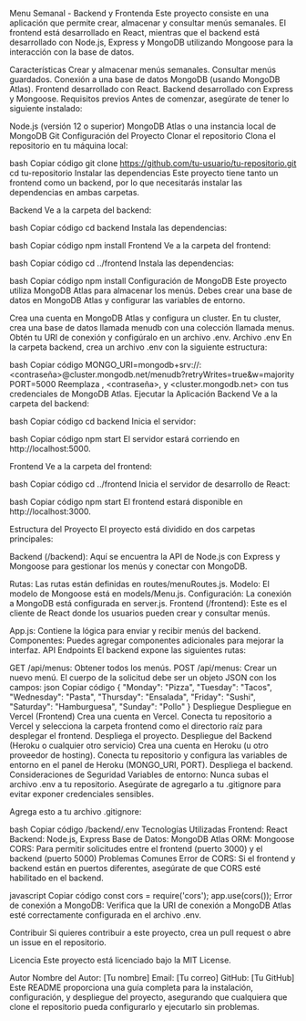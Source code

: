 Menu Semanal - Backend y Frontenda
Este proyecto consiste en una aplicación que permite crear, almacenar y consultar menús semanales. El frontend está desarrollado en React, mientras que el backend está desarrollado con Node.js, Express y MongoDB utilizando Mongoose para la interacción con la base de datos.

Características
Crear y almacenar menús semanales.
Consultar menús guardados.
Conexión a una base de datos MongoDB (usando MongoDB Atlas).
Frontend desarrollado con React.
Backend desarrollado con Express y Mongoose.
Requisitos previos
Antes de comenzar, asegúrate de tener lo siguiente instalado:

Node.js (versión 12 o superior)
MongoDB Atlas o una instancia local de MongoDB
Git
Configuración del Proyecto
Clonar el repositorio
Clona el repositorio en tu máquina local:

bash
Copiar código
git clone https://github.com/tu-usuario/tu-repositorio.git
cd tu-repositorio
Instalar las dependencias
Este proyecto tiene tanto un frontend como un backend, por lo que necesitarás instalar las dependencias en ambas carpetas.

Backend
Ve a la carpeta del backend:

bash
Copiar código
cd backend
Instala las dependencias:

bash
Copiar código
npm install
Frontend
Ve a la carpeta del frontend:

bash
Copiar código
cd ../frontend
Instala las dependencias:

bash
Copiar código
npm install
Configuración de MongoDB
Este proyecto utiliza MongoDB Atlas para almacenar los menús. Debes crear una base de datos en MongoDB Atlas y configurar las variables de entorno.

Crea una cuenta en MongoDB Atlas y configura un cluster.
En tu cluster, crea una base de datos llamada menudb con una colección llamada menus.
Obtén tu URI de conexión y configúralo en un archivo .env.
Archivo .env
En la carpeta backend, crea un archivo .env con la siguiente estructura:

bash
Copiar código
MONGO_URI=mongodb+srv://<usuario>:<contraseña>@cluster.mongodb.net/menudb?retryWrites=true&w=majority
PORT=5000
Reemplaza <usuario>, <contraseña>, y <cluster.mongodb.net> con tus credenciales de MongoDB Atlas.
Ejecutar la Aplicación
Backend
Ve a la carpeta del backend:

bash
Copiar código
cd backend
Inicia el servidor:

bash
Copiar código
npm start
El servidor estará corriendo en http://localhost:5000.

Frontend
Ve a la carpeta del frontend:

bash
Copiar código
cd ../frontend
Inicia el servidor de desarrollo de React:

bash
Copiar código
npm start
El frontend estará disponible en http://localhost:3000.

Estructura del Proyecto
El proyecto está dividido en dos carpetas principales:

Backend (/backend): Aquí se encuentra la API de Node.js con Express y Mongoose para gestionar los menús y conectar con MongoDB.

Rutas: Las rutas están definidas en routes/menuRoutes.js.
Modelo: El modelo de Mongoose está en models/Menu.js.
Configuración: La conexión a MongoDB está configurada en server.js.
Frontend (/frontend): Este es el cliente de React donde los usuarios pueden crear y consultar menús.

App.js: Contiene la lógica para enviar y recibir menús del backend.
Componentes: Puedes agregar componentes adicionales para mejorar la interfaz.
API Endpoints
El backend expone las siguientes rutas:

GET /api/menus: Obtener todos los menús.
POST /api/menus: Crear un nuevo menú. El cuerpo de la solicitud debe ser un objeto JSON con los campos:
json
Copiar código
{
  "Monday": "Pizza",
  "Tuesday": "Tacos",
  "Wednesday": "Pasta",
  "Thursday": "Ensalada",
  "Friday": "Sushi",
  "Saturday": "Hamburguesa",
  "Sunday": "Pollo"
}
Despliegue
Despliegue en Vercel (Frontend)
Crea una cuenta en Vercel.
Conecta tu repositorio a Vercel y selecciona la carpeta frontend como el directorio raíz para desplegar el frontend.
Despliega el proyecto.
Despliegue del Backend (Heroku o cualquier otro servicio)
Crea una cuenta en Heroku (u otro proveedor de hosting).
Conecta tu repositorio y configura las variables de entorno en el panel de Heroku (MONGO_URI, PORT).
Despliega el backend.
Consideraciones de Seguridad
Variables de entorno: Nunca subas el archivo .env a tu repositorio. Asegúrate de agregarlo a tu .gitignore para evitar exponer credenciales sensibles.

Agrega esto a tu archivo .gitignore:

bash
Copiar código
/backend/.env
Tecnologías Utilizadas
Frontend: React
Backend: Node.js, Express
Base de Datos: MongoDB Atlas
ORM: Mongoose
CORS: Para permitir solicitudes entre el frontend (puerto 3000) y el backend (puerto 5000)
Problemas Comunes
Error de CORS: Si el frontend y backend están en puertos diferentes, asegúrate de que CORS esté habilitado en el backend.

javascript
Copiar código
const cors = require('cors');
app.use(cors());
Error de conexión a MongoDB: Verifica que la URI de conexión a MongoDB Atlas esté correctamente configurada en el archivo .env.

Contribuir
Si quieres contribuir a este proyecto, crea un pull request o abre un issue en el repositorio.

Licencia
Este proyecto está licenciado bajo la MIT License.

Autor
Nombre del Autor: [Tu nombre]
Email: [Tu correo]
GitHub: [Tu GitHub]
Este README proporciona una guía completa para la instalación, configuración, y despliegue del proyecto, asegurando que cualquiera que clone el repositorio pueda configurarlo y ejecutarlo sin problemas.
